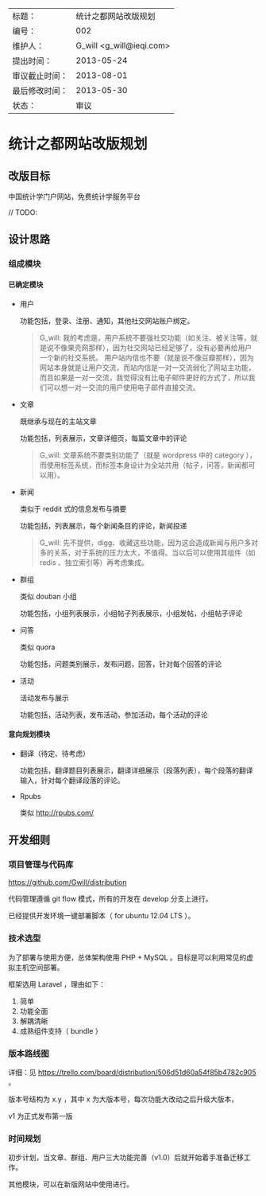<table>
    <tr>
        <td>标题：</td>
        <td>统计之都网站改版规划</td>
    </tr>
    <tr>
        <td>编号：</td>
        <td>002</td>
    </tr>
    <tr>
        <td>维护人：</td>
        <td>G_will &lt;g_will@ieqi.com&gt;</td>
    </tr>
    <tr>
        <td>提出时间：</td>
        <td> 2013-05-24 </td>
    </tr>
    <tr>
        <td>审议截止时间：</td>
        <td> 2013-08-01 </td>
    </tr>
    <tr>
        <td>最后修改时间：</td>
        <td> 2013-05-30 </td>
    </tr>
    <tr>
        <td>状态：</td>
        <td>审议</td>
    </tr> 
</table>

# 统计之都网站改版规划

## 改版目标

中国统计学门户网站，免费统计学服务平台

// TODO:

## 设计思路

### 组成模块

#### 已确定模块

* 用户
    
    功能包括，登录、注册、通知，其他社交网站账户绑定。
    
    > G_will: 我的考虑是，用户系统不要强社交功能（如关注、被关注等，就是说不像果壳网那样），因为社交网站已经足够了，没有必要再给用户一个新的社交系统。
    >用户站内信也不要（就是说不像豆瓣那样），因为网站本身就是让用户交流，而站内信是一对一交流弱化了网站主功能，而且如果是一对一交流，我觉得没有比电子邮件更好的方式了，所以我们可以想一对一交流的用户使用电子邮件直接交流。

* 文章
    
    既继承与现在的主站文章
    
    功能包括，列表展示，文章详细页，每篇文章中的评论
    
    > G_will: 文章系统不要类别功能了（就是 wordpress 中的 category ），而使用标签系统，而标签本身设计为全站共用（帖子，问答，新闻都可以用）。
        
    
* 新闻

    类似于 reddit 式的信息发布与摘要
    
    功能包括，列表展示，每个新闻条目的评论，新闻投递
    
    > G_will: 先不提供，digg、收藏这些功能，因为这会造成新闻与用户多对多的关系，对于系统的压力太大，不值得。当以后可以使用其组件（如 redis 、独立索引等）再考虑集成。

* 群组

    类似 douban 小组
    
    功能包括，小组列表展示，小组帖子列表展示，小组发帖，小组帖子评论
    
* 问答

    类似 quora 
    
    功能包括，问题类别展示，发布问题，回答，针对每个回答的评论
    
* 活动

    活动发布与展示
    
    功能包括，活动列表，发布活动，参加活动，每个活动的评论

#### 意向规划模块
    
* 翻译（待定、待考虑）
    
    功能包括，翻译题目列表展示，翻译详细展示（段落列表），每个段落的翻译输入，针对每个翻译段落的评论。

* Rpubs
    
    类似 http://rpubs.com/
    
## 开发细则

### 项目管理与代码库

https://github.com/Gwill/distribution

代码管理遵循 git flow 模式，所有的开发在 develop 分支上进行。

已经提供开发环境一键部署脚本（ for ubuntu 12.04 LTS ）。
    
### 技术选型

为了部署与使用方便，总体架构使用 PHP + MySQL 。目标是可以利用常见的虚拟主机空间部署。

框架选用 Laravel  ，理由如下：

1. 简单
2. 功能全面
3. 解耦清晰
4. 成熟组件支持（ bundle ）

### 版本路线图

详细：见 https://trello.com/board/distribution/506d51d60a54f85b4782c905 。

版本号结构为 x.y ，其中 x 为大版本号，每次功能大改动之后升级大版本，

v1 为正式发布第一版

### 时间规划

初步计划，当文章、群组、用户三大功能完善（v1.0）后就开始着手准备迁移工作。

其他模块，可以在新版网站中使用进行。
